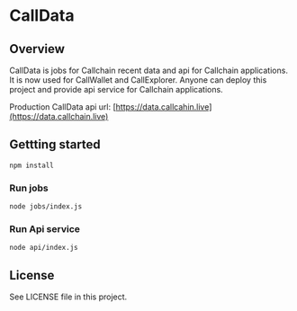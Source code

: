 # CallData

## Overview

CallData is jobs for Callchain recent data and api for Callchain applications. It is now used for CallWallet and CallExplorer. Anyone can deploy this project and provide api service for Callchain applications.

Production CallData api url: [https://data.callcahin.live](https://data.callchain.live)

## Gettting started

```
npm install
```

### Run jobs

```
node jobs/index.js
```

### Run Api service

```
node api/index.js
```

## License

See LICENSE file in this project.